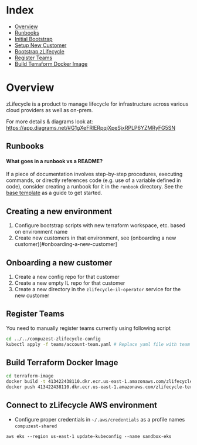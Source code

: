 # Index
- [Overview](#overview)
- [Runbooks](#runbooks)
- [Initial Bootstrap](./runbook/setup/initial-bootstrap.md)
- [Setup New Customer](./runbook/setup/new-customer-setup.md)
- [Bootstrap zLifecycle](./runbook/setup/bootstrap-zlifecycle.md)
- [Register Teams](#register-teams)
- [Build Terraform Docker Image](build-terraform-docker-image)

# Overview

zLifecycle is a product to manage lifecycle for infrastructure across various cloud providers as well as on-prem.

For more details & diagrams look at: https://app.diagrams.net/#G1gXeFRlERpqjXpeSjxRPLP6YZMRyFG5SN

## Runbooks

#### What goes in a runbook vs a README?
If a piece of documentation involves step-by-step procedures, executing commands, or directly references code (e.g. use of a variable defined in code), consider creating a runbook for it in the `runbook` directory. See the [base template](./runbook/template.md) as a guide to get started.

## Creating a new environment
1. Configure bootstrap scripts with new terraform workspace, etc. based on environment name
1. Create new customers in that environment, see (onboarding a new customer)[#onboarding-a-new-customer]

## Onboarding a new customer
1. Create a new config repo for that customer
1. Create a new empty IL repo for that customer
1. Create a new directory in the `zlifecycle-il-operator` service for the new customer

## Register Teams

You need to manually register teams currently using following script

```bash
cd ../../compuzest-zlifecycle-config
kubectl apply -f teams/account-team.yaml # Replace yaml file with team name for the team you want to register
```

## Build Terraform Docker Image

```bash
cd terraform-image
docker build -t 413422438110.dkr.ecr.us-east-1.amazonaws.com/zlifecycle-terraform:latest .
docker push 413422438110.dkr.ecr.us-east-1.amazonaws.com/zlifecycle-terraform:latest
```

## Connect to zLifecycle AWS environment
- Configure proper credentials in `~/.aws/credentials` as a profile names `compuzest-shared`
```
aws eks --region us-east-1 update-kubeconfig --name sandbox-eks
```
